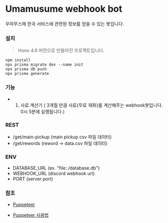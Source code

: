 # Umamusume webhook bot

우마무스메 한국 서비스에 관련된 정보를 얻을 수 있는 봇입니다.

### 설치

> Hono 4.6 버전으로 만들어진 프로젝트입니다.

```
npm install
npx prisma migrate dev --name init
npx prisma db push
npx prisma generate
```

### 기능

- 1. 사료 계산기 ( 3개월 만큼 사료{무료 재화}를 계산해주는 webhook봇입니다. 0시 5분에 실행됩니다.)

### REST

- /get/main-pickup (main pickup csv 파일 데이터)
- /get/rewords (reword -> data.csv 파일 데이터)

### ENV

- DATABASE_URL (ex. "file:./database.db")
- WEBHOOK_URL (discord webhook url)
- PORT (server port)

### 참조

- [Puppeteer](https://pptr.dev/)

- [Puppeteer 사용법](https://velog.io/@jeffyoun/Puppeteer%EB%A1%9C-%ED%95%99%EA%B5%90-%EA%B3%B5%EC%A7%80-%EA%B8%80-%ED%81%AC%EB%A1%A4%EB%A7%81-%ED%95%98%EA%B8%B0)
